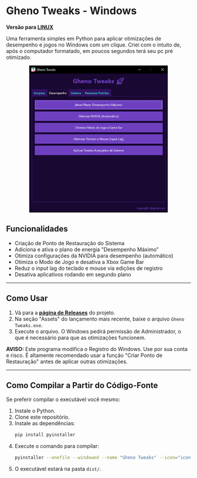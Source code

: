# Gheno Tweaks - Windows

**Versão para [LINUX](https://github.com/ghenosec/ghenotweaks-ubuntu/)**

Uma ferramenta simples em Python para aplicar otimizações de desempenho e jogos no Windows com um clique.
Criei com o intuito de, após o computador formatado, em poucos segundos terá seu pc pré otimizado.

<p align="center">
 <img src="https://github.com/ghenosec/ghenotweaks/blob/main/giftweak.gif" alt="Logo" height=400></a>
</p>

## Funcionalidades

- Criação de Ponto de Restauração do Sistema
- Adiciona e ativa o plano de energia "Desempenho Máximo"
- Otimiza configurações da NVIDIA para desempenho (automático)
- Otimiza o Modo de Jogo e desativa a Xbox Game Bar
- Reduz o input lag do teclado e mouse via edições de registro
- Desativa aplicativos rodando em segundo plano

---

## Como Usar

1.  Vá para a [**página de Releases**](https://github.com/ghenosec/GhenoTweaks/releases) do projeto.
2.  Na seção "Assets" do lançamento mais recente, baixe o arquivo `Gheno Tweaks.exe`.
3.  Execute o arquivo. O Windows pedirá permissão de Administrador, o que é necessário para que as otimizações funcionem.

**AVISO:** Este programa modifica o Registro do Windows. Use por sua conta e risco. É altamente recomendado usar a função "Criar Ponto de Restauração" antes de aplicar outras otimizações.

---

## Como Compilar a Partir do Código-Fonte

Se preferir compilar o executável você mesmo:

1.  Instale o Python.
2.  Clone este repositório.
3.  Instale as dependências:
    ```bash
    pip install pyinstaller
    ```
4.  Execute o comando para compilar:
    ```bash
    pyinstaller --onefile --windowed --name "Gheno Tweaks" --icon="icone.ico" optimizer.py
    ```
5.  O executável estará na pasta `dist/`.
